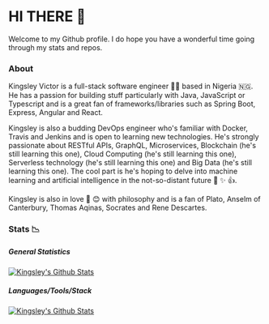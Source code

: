 HI THERE :wave:
===============

Welcome to my Github profile. I do hope you have a wonderful time going through my stats and repos.

### About

Kingsley Victor is a full-stack software engineer :man_technologist: based in Nigeria :nigeria:. He has a passion for building stuff particularly with Java, JavaScript or Typescript and is a great fan of frameworks/libraries such as Spring Boot, Express, Angular and React. 

Kingsley is also a budding DevOps engineer who's familiar with Docker, Travis and Jenkins and is open to learning new technologies. He's strongly passionate about RESTful APIs, GraphQL, Microservices, Blockchain (he's still learning this one), Cloud Computing (he's still learning this one), Serverless technology (he's still learning this one) and Big Data (he's still learning this one). The cool part is he's hoping to delve into machine learning and artificial intelligence in the not-so-distant future :rocket: :sparkles: :+1:.


Kingsley is also in love :sparkling_heart: :blush: with philosophy and is a fan of Plato, Anselm of Canterbury, Thomas Aqinas, Socrates and Rene Descartes.

### Stats :chart_with_downwards_trend:

##### General Statistics

[![Kingsley's Github Stats](https://github-readme-stats.vercel.app/api?username=kingsley-einstein&count_private=true&show_icons=true&theme=nightowl)](https://github.com/kingsley-einstein)

##### Languages/Tools/Stack

[![Kingsley's Github Stats](https://github-readme-stats.vercel.app/api/top-langs?username=kingsley-einstein&show_icons=true&theme=nightowl)](https://github.com/kingsley-einstein)

